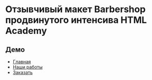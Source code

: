 <h1>Отзывчивый макет Barbershop продвинутого интенсива HTML Academy</h1>
<h2>Демо</h2>
<ul>
  <li><a href="http://primirenkov.ru/barbershop">Главная</a></li>
  <li><a href="http://primirenkov.ru/barbershop/our_works">Наши работы</a></li>
  <li><a href="http://primirenkov.ru/barbershop/order">Заказать</a></li>
</ul>